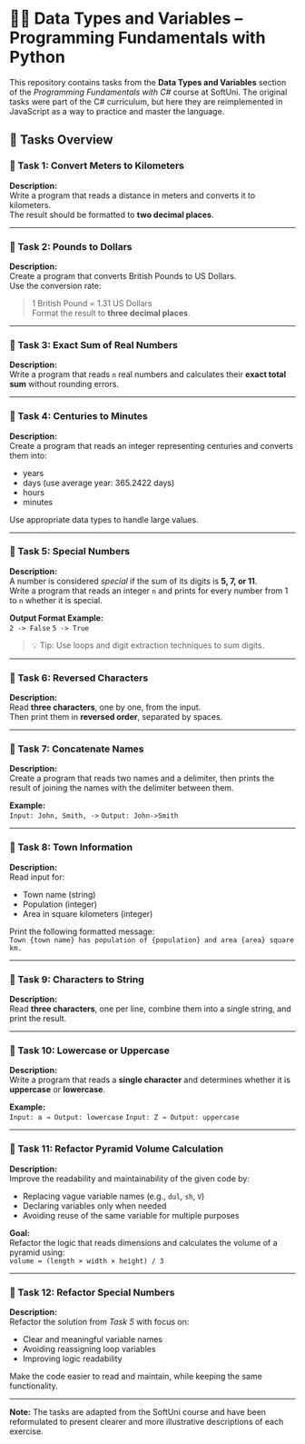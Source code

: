 # 🧑‍💻 Data Types and Variables – Programming Fundamentals with Python

This repository contains tasks from the **Data Types and Variables** section of the _Programming Fundamentals with C#_ course at SoftUni. The original tasks were part of the C# curriculum, but here they are reimplemented in JavaScript as a way to practice and master the language.

## 🔧 Tasks Overview

### 📝 Task 1: Convert Meters to Kilometers

**Description:**  
Write a program that reads a distance in meters and converts it to kilometers.  
The result should be formatted to **two decimal places**.

---

### 📝 Task 2: Pounds to Dollars

**Description:**  
Create a program that converts British Pounds to US Dollars.  
Use the conversion rate:  
> 1 British Pound = 1.31 US Dollars  
Format the result to **three decimal places**.

---

### 📝 Task 3: Exact Sum of Real Numbers

**Description:**  
Write a program that reads `n` real numbers and calculates their **exact total sum** without rounding errors.

---

### 📝 Task 4: Centuries to Minutes

**Description:**  
Create a program that reads an integer representing centuries and converts them into:
- years  
- days (use average year: 365.2422 days)  
- hours  
- minutes

Use appropriate data types to handle large values.

---

### 📝 Task 5: Special Numbers

**Description:**  
A number is considered *special* if the sum of its digits is **5, 7, or 11**.  
Write a program that reads an integer `n` and prints for every number from 1 to `n` whether it is special.

**Output Format Example:**  
`2 -> False`
`5 -> True`

> 💡 Tip: Use loops and digit extraction techniques to sum digits.

---

### 📝 Task 6: Reversed Characters

**Description:**  
Read **three characters**, one by one, from the input.  
Then print them in **reversed order**, separated by spaces.

---

### 📝 Task 7: Concatenate Names

**Description:**  
Create a program that reads two names and a delimiter, then prints the result of joining the names with the delimiter between them.

**Example:**  
`Input: John, Smith, ->`
`Output: John->Smith`

---

### 📝 Task 8: Town Information

**Description:**  
Read input for:  
- Town name (string)  
- Population (integer)  
- Area in square kilometers (integer)

Print the following formatted message:  
`Town {town name} has population of {population} and area {area} square km.`

---

### 📝 Task 9: Characters to String

**Description:**  
Read **three characters**, one per line, combine them into a single string, and print the result.

---

### 📝 Task 10: Lowercase or Uppercase

**Description:**  
Write a program that reads a **single character** and determines whether it is **uppercase** or **lowercase**.

**Example:**  
`Input: a → Output: lowercase`
`Input: Z → Output: uppercase`

---

### 📝 Task 11: Refactor Pyramid Volume Calculation

**Description:**  
Improve the readability and maintainability of the given code by:

- Replacing vague variable names (e.g., `dul`, `sh`, `V`)
- Declaring variables only when needed
- Avoiding reuse of the same variable for multiple purposes

**Goal:**  
Refactor the logic that reads dimensions and calculates the volume of a pyramid using:  
`volume = (length × width × height) / 3`

---

### 📝 Task 12: Refactor Special Numbers

**Description:**  
Refactor the solution from *Task 5* with focus on:

- Clear and meaningful variable names  
- Avoiding reassigning loop variables  
- Improving logic readability  

Make the code easier to read and maintain, while keeping the same functionality.

---

**Note:** The tasks are adapted from the SoftUni course and have been reformulated to present clearer and more illustrative descriptions of each exercise.
